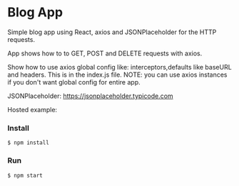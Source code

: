 # Blog App

Simple blog app using React, axios and JSONPlaceholder for the HTTP requests.

App shows how to to GET, POST and DELETE requests with axios.

Show how to use axios global config like: interceptors,defaults like baseURL and headers. This is in the index.js file. NOTE: you can use axios instances if you don't want global config for entire app.

JSONPlaceholder: https://jsonplaceholder.typicode.com

Hosted example:

### Install

    $ npm install

### Run

    $ npm start
